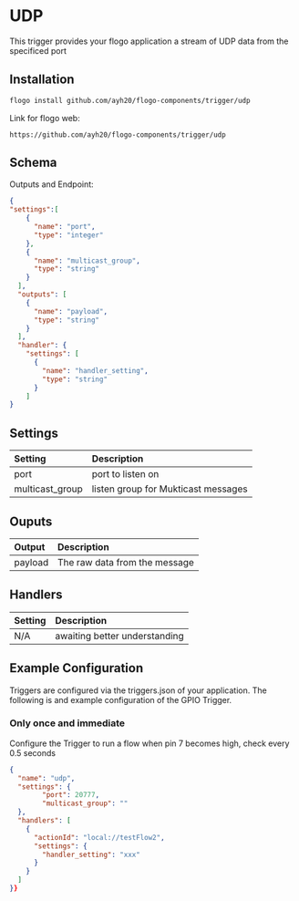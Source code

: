# UDP
This trigger provides your flogo application a stream of UDP data from the specificed port

## Installation

```bash
flogo install github.com/ayh20/flogo-components/trigger/udp
```
Link for flogo web:
```
https://github.com/ayh20/flogo-components/trigger/udp
```

## Schema
Outputs and Endpoint:

```json
{
"settings":[
    {
      "name": "port",
      "type": "integer"
    },
    {
      "name": "multicast_group",
      "type": "string"
    }
  ],
  "outputs": [
    {
      "name": "payload",
      "type": "string"
    }
  ],
  "handler": {
    "settings": [
      {
        "name": "handler_setting",
        "type": "string"
      }
    ]
}
```
## Settings
| Setting   | Description    |
|:----------|:---------------|
| port      | port to listen on |
| multicast_group    | listen group for Mukticast messages |

## Ouputs
| Output   | Description    |
|:---------|:---------------|
| payload    | The raw data from the message |

## Handlers
| Setting   | Description    |
|:----------|:---------------|
| N/A       | awaiting better understanding  |


## Example Configuration

Triggers are configured via the triggers.json of your application. The following is and example configuration of the GPIO Trigger.

### Only once and immediate
Configure the Trigger to run a flow when pin 7 becomes high, check every 0.5 seconds
```json
{
  "name": "udp",
  "settings": {
		"port": 20777,
		"multicast_group": ""
  },
  "handlers": [
    {
      "actionId": "local://testFlow2",
      "settings": {
        "handler_setting": "xxx"
      }
    }
  ]
}}
```
